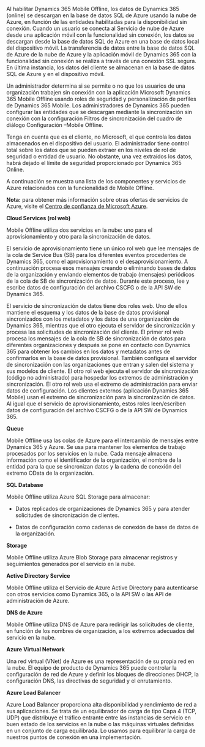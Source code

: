 Al habilitar Dynamics 365 Mobile Offline, los datos de Dynamics 365 (online) se descargan en la base de datos SQL de Azure usando la nube de Azure, en función de las entidades habilitadas para la disponibilidad sin conexión. Cuando un usuario se conecta al Servicio de nube de Azure desde una aplicación móvil con la funcionalidad sin conexión, los datos se descargan desde la base de datos SQL de Azure en una base de datos local del dispositivo móvil. La transferencia de datos entre la base de datos SQL de Azure de la nube de Azure y la aplicación móvil de Dynamics 365 con la funcionalidad sin conexión se realiza a través de una conexión SSL segura. En última instancia, los datos del cliente se almacenan en la base de datos SQL de Azure y en el dispositivo móvil.  
  
 Un administrador determina si se permite o no que los usuarios de una organización trabajen sin conexión con la aplicación Microsoft Dynamics 365 Mobile Offline usando roles de seguridad y personalización de perfiles de Dynamics 365 Mobile. Los administradores de Dynamics 365 pueden configurar las entidades que se descargan mediante la sincronización sin conexión con la configuración Filtros de sincronización del cuadro de diálogo Configuración –Mobile Offline.  
  
 Tenga en cuenta que es el cliente, no Microsoft, el que controla los datos almacenados en el dispositivo del usuario. El administrador tiene control total sobre los datos que se pueden extraer en los niveles de rol de seguridad o entidad de usuario. No obstante, una vez extraídos los datos, habrá dejado el límite de seguridad proporcionado por Dynamics 365 Online.  
  
 A continuación se muestra una lista de los componentes y servicios de Azure relacionados con la funcionalidad de Mobile Offline.  
  
 **Nota:** para obtener más información sobre otras ofertas de servicios de Azure, visite el [Centro de confianza de Microsoft Azure](https://azure.microsoft.com/en-us/support/trust-center/).  
  
 **Cloud Services (rol web)**  
  
 Mobile Offline utiliza dos servicios en la nube: uno para el aprovisionamiento y otro para la sincronización de datos.  
  
 El servicio de aprovisionamiento tiene un único rol web que lee mensajes de la cola de Service Bus (SB) para los diferentes eventos procedentes de Dynamics 365, como el aprovisionamiento o el desaprovisionamiento. A continuación procesa esos mensajes creando o eliminando bases de datos de la organización y enviando elementos de trabajo (mensajes) periódicos de la cola de SB de sincronización de datos. Durante este proceso, lee y escribe datos de configuración del archivo CSCFG o de la API SW de Dynamics 365.  
  
 El servicio de sincronización de datos tiene dos roles web. Uno de ellos mantiene el esquema y los datos de la base de datos provisional sincronizados con los metadatos y los datos de una organización de Dynamics 365, mientras que el otro ejecuta el servidor de sincronización y procesa las solicitudes de sincronización del cliente. El primer rol web procesa los mensajes de la cola de SB de sincronización de datos para diferentes organizaciones y después se pone en contacto con Dynamics 365 para obtener los cambios en los datos y metadatos antes de confirmarlos en la base de datos provisional. También configura el servidor de sincronización con las organizaciones que entran y salen del sistema y sus modelos de cliente. El otro rol web ejecuta el servidor de sincronización (código no administrado) para hospedar los extremos de administración y sincronización. El otro rol web usa el extremo de administración para enviar datos de configuración. Los clientes externos (aplicación Dynamics 365 Mobile) usan el extremo de sincronización para la sincronización de datos. Al igual que el servicio de aprovisionamiento, estos roles leen/escriben datos de configuración del archivo CSCFG o de la API SW de Dynamics 365.  
  
 **Queue**  
  
 Mobile Offline usa las colas de Azure para el intercambio de mensajes entre Dynamics 365 y Azure. Se usa para mantener los elementos de trabajo procesados por los servicios en la nube. Cada mensaje almacena información como el identificador de la organización, el nombre de la entidad para la que se sincronizan datos y la cadena de conexión del extremo OData de la organización.  
  
 **SQL Database**  
  
 Mobile Offline utiliza Azure SQL Storage para almacenar:  
  
-   Datos replicados de organizaciones de Dynamics 365 y para atender solicitudes de sincronización de clientes.  
  
-   Datos de configuración como cadenas de conexión de base de datos de la organización.  
  
 **Storage**  
  
 Mobile Offline utiliza Azure Blob Storage para almacenar registros y seguimientos generados por el servicio en la nube.  
  
 **Active Directory Service**  
  
 Mobile Offline utiliza el Servicio de Azure Active Directory para autenticarse con otros servicios como Dynamics 365, o la API SW o las API de administración de Azure.  
  
 **DNS de Azure**  
  
 Mobile Offline utiliza DNS de Azure para redirigir las solicitudes de cliente, en función de los nombres de organización, a los extremos adecuados del servicio en la nube.  
  
 **Azure Virtual Network**  
  
 Una red virtual (VNet) de Azure es una representación de su propia red en la nube. El equipo de producto de Dynamics 365 puede controlar la configuración de red de Azure y definir los bloques de direcciones DHCP, la configuración DNS, las directivas de seguridad y el enrutamiento.  
  
 **Azure Load Balancer**  
  
 Azure Load Balancer proporciona alta disponibilidad y rendimiento de red a sus aplicaciones. Se trata de un equilibrador de carga de tipo Capa 4 (TCP, UDP) que distribuye el tráfico entrante entre las instancias de servicio en buen estado de los servicios en la nube o las máquinas virtuales definidas en un conjunto de carga equilibrada. Lo usamos para equilibrar la carga de nuestros puntos de conexión en una implementación.